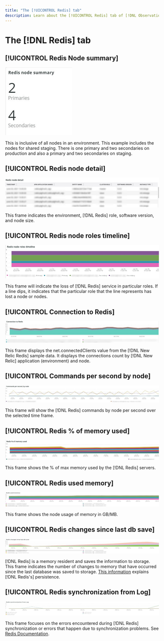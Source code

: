 ```yaml
---
title: "The [!UICONTROL Redis] tab"
description: Learn about the [!UICONTROL Redis] tab of [!DNL Observation for Adobe Commerce].
---
```

# The [!DNL Redis] tab

## [!UICONTROL Redis Node summary]

![Redis Node summary](../../assets/tools/redis-tab-1.jpg)

This is inclusive of all nodes in an environment. This example includes the nodes for shared staging. There is one primary and two secondaries on production and also a primary and two secondaries on staging.

## [!UICONTROL Redis node detail]

![Redis node detail](../../assets/tools/redis-tab-2.jpg)

This frame indicates the environment, [!DNL Redis] role, software version, and node size. 

## [!UICONTROL Redis node roles timeline]

![Redis node roles timeline](../../assets/tools/redis-tab-3.jpg)

This frame will indicate the loss of [!DNL Redis] service in particular roles. If a line dips, it indicates that the particular role that the line represents has lost a node or nodes. 

## [!UICONTROL Connection to Redis]

![Connection to Redis](../../assets/tools/redis-tab-4.jpg)

This frame displays the net.connectedClients value from the [!DNL New Relic Redis] sample data. It displays the connections count by [!DNL New Relic] application (environment) and node.

## [!UICONTROL Commands per second by node]

![Commands per second by node](../../assets/tools/redis-tab-5.jpg)

This frame will show the [!DNL Redis] commands by node per second over the selected time frame. 

## [!UICONTROL Redis % of memory used]

![Redis % of memory used](../../assets/tools/redis-tab-6.jpg)

This frame shows the % of max memory used by the [!DNL Redis] servers.

## [!UICONTROL Redis used memory]

![Redis used memory](../../assets/tools/redis-tab-7.jpg)

This frame shows the node usage of memory in GB/MB.

## [!UICONTROL Redis changes since last db save]

![Redis changes since last db save](../../assets/tools/redis-tab-8.jpg)

[!DNL Redis] is a memory resident and saves the information to storage. This frame indicates the number of changes to memory that have occurred since the last database was saved to storage. [This information](https://redis.io/docs/manual/persistence/) explains [!DNL Redis's] persistence. 

## [!UICONTROL Redis synchronization from Log]

![Redis synchronization from Log](../../assets/tools/redis-tab-9.jpg)

This frame focuses on the errors encountered during [!DNL Redis] synchronization or errors that happen due to synchronization problems. See [Redis Documentation](https://redis.io/docs/).

